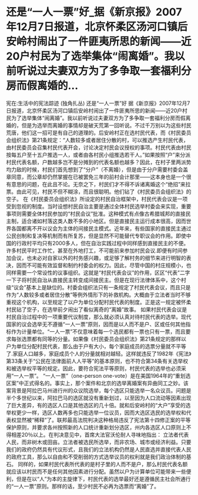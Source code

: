# 还是“一人一票”好_据《新京报》2007年12月7日报道，北京怀柔区汤河口镇后安岭村闹出了一件匪夷所思的新闻——近20户村民为了选举集体“闹离婚”。我以前听说过夫妻双方为了多争取一套福利分房而假离婚的...

宪在:生活中的宪法踪迹 (独角扎丛)
还是“一人一票”好
据《新京报》2007年12月7日报道，北京怀柔区汤河口镇后安岭村闹出了一件匪夷所思的新闻——近20户村民为了选举集体“闹离婚”。我以前听说过夫妻双方为了多争取一套福利分房而假离婚的，但是为选举而离婚的事情却是破天荒第一回听说。不过千万别以为这些村民荒唐，他们这一招可是有自己的道理的。后安岭村正在选村民代表，而《村民委员会组织法》第21条规定：“人数较多或者居住分散的村，可以推选产生村民代表，由村民委员会召集村民代表开会，讨论决定村民会议授权的事项。村民代表由村民按每五户至十五户推选一人，或者由各村民小组推选若干人。”如果按照“户”来分派村民代表名额，户数越多岂不是分摊到的代表名额也越多？因此，在村子里两派势均力敌的时候，村民们首先想到了“分户”（不离婚），但是由于分户需要村委会盖章同意，而公章却仍然掌握在已被罢免三年的前村会计那里——这本身也是一个很有意思的问题，在此且不论。无奈之下，村民们才不得不诉诸离婚这个“绝招”来拉票。由此可见，村民不但不糊涂，而且很聪明。他们钻了《村民委员会组织法》的空子。
在《村民委员会组织法》所设定的村民自治框架中，村民代表会议是一项受到忽视的制度。当时设想村民自治主要是通过全体村民选举村委会来实现，重要事项则需要全体村民参加的“村民会议”批准。这种模式有点像古希腊城邦的直接民主制，适合诸如村落这类人数不多的小地区。但是直接民主运行成本很高，因而世界各国都离不开以议会为主体的间接民主模式。近年来，有些国家的直接民主通过公民创制和复决等机制而有所复苏，但是显然不可能替代专职议会的作用。即使中国的行政村平均只有2000多人，但在自治实践过程中同样感到直接民主的不便。许多村民平时工作忙，甚至在外地打工，不可能前来参加村民会议.即便有时间参加会议，也未必对自家以外的村务感兴趣，或足够了解村务的细节来进行明智的表决，因而不可能有效监督和制约村委会的权力。因此，尽管中国的村庄规模小，也同样需要一个常设性的议事组织。这就是“村民代表会议”的作用，区区“代表”二字一下子将村民自治从直接民主转变成间接民主。但是在现行法律体系中，这个村级“议会”基本上是缺位的。村委会组织法只有一条规定了村民代表会议，而且只是作为“人数较多或者居住分散”等例外情形下的补救机构。大概由于立法者当时不够重视这个机构，以至规定了以户为单位分配村民代表的制度。正是这一规定被怀柔村民钻了空子，在选举前夕闹出了看似离奇的“离婚”故事。
如果村民代表会议是村民自治过程中的一项重要代议制度，那么就必须认真对待村民代表的选举。现代国家的议会选举无不遵循“一人一票”原则，因而是以人而不是户、区或任何其他指标作为计量单位。“一人一票”不仅意味着每一个选民都有一票也只有一票，而且要求每张选票都有同等的分量。如果像《村民委员会组织法》第21条规定的那样以户为单位分配村民代表，那么由于户有大小，每个家庭成员的选票分量就不平等了.家庭人口越多，家庭成员个人的分量就相对越轻。这样就违反了1982年《宪法》第33条关于“公民在法律面前人人平等”的基本原则，也不符合第34条有关选举权和被选举权平等的规定。因此，要符合宪法平等原则，村民代表的选举也必须采用“一人一票”。
“一人一票”（one-person one-vote）是在美国1964年的“重划选区案”中正式得名的。事实上，那个案件和北京的选举离婚案有异曲同工之妙。该案背景是阿拉巴马州进行州的众议院选举，每个选区只能选举一名众议员。问题是半个多世纪以来，阿拉巴马的选区就没有重新划过，以至因为人口流动等因素出现了巨大差异，有的选区人口是其他选区的几十倍。就和后安岭村的“大户”享受的选举权更少一样，选区人数再多也只能选举一位议员，因而大选区选民的选举权和代表权显然被“稀释”了。联邦最高法院判决这种格局违反了宪法第十四修正案的平等保护原则，并要求各州按照新的人口统计重新划分选区，州内各选区人口原则上不得相差20％以上。在判决意见中，首席大法官沃伦耐人寻味地指出：
立法者代表人民，而非树木或田亩。立法者被选民所选举，而非农场、城市或经济利益。只要我们的政府仍然具有代议形式，且我们的立法机构仍然是人民直选并直接代表人民的政府工具，那么以自由和不受削弱的方式选举议员的权利就是我们政治体制的基石。
同样的，如果村民代表所代表的是村子里的人而不是户，那么村民代表名额就应该以村民而不是任何其他因素进行分配。虽然以户为计算单位可能带来一些便利，但是在以“人”为本的主旋律下，村民代表的选举最好还是遵循民主社会所通行的“一人一票”原则。那样的话，至少村民不必再为选票而“离婚”了。